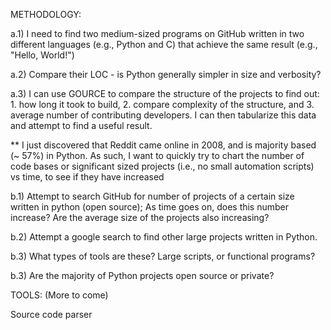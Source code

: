  METHODOLOGY:
  
  a.1) I need to find two medium-sized programs on GitHub written in two different languages (e.g., Python and C) that achieve the same result (e.g., "Hello, World!")
  
  a.2) Compare their LOC - is Python generally simpler in size and verbosity?
  
  a.3) I can use GOURCE to compare the structure of the projects to find out: 1. how long it took to build, 2. compare complexity of the structure, and 3. average number of contributing developers. I can then tabularize this data and attempt to find a useful result.

  ** I just discovered that Reddit came online in 2008, and is majority based (~ 57%) in Python. As such, I want to quickly try to chart the number of code bases or significant sized projects (i.e., no small automation scripts) vs time, to see if they have increased
  
  b.1) Attempt to search GitHub for number of projects of a certain size written in python (open source); As time goes on, does this number increase? Are the average size of the projects also increasing?
  
  b.2) Attempt a google search to find other large projects written in Python.
  
  b.3) What types of tools are these? Large scripts, or functional programs?
  
  b.3) Are the majority of Python projects open source or private?

  TOOLS: (More to come)
  
  Source code parser